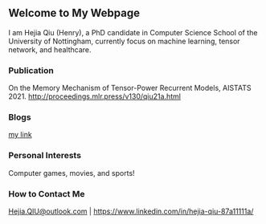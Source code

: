 ## Welcome to My Webpage

I am Hejia Qiu (Henry), a PhD candidate in Computer Science School of the University of Nottingham, currently focus on machine learning, tensor network, and healthcare.

### Publication

On the Memory Mechanism of Tensor-Power Recurrent Models, AISTATS 2021.
http://proceedings.mlr.press/v130/qiu21a.html

### Blogs
[my link](file://readme.md)

### Personal Interests

Computer games, movies, and sports!

### How to Contact Me

Hejia.QIU@outlook.com | https://www.linkedin.com/in/hejia-qiu-87a11111a/
